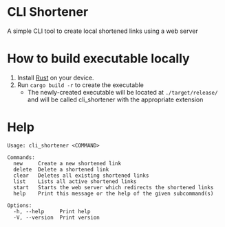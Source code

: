 # CLI Shortener

A simple CLI tool to create local shortened links using a web server

# How to build executable locally

1. Install [Rust](https://www.rust-lang.org/tools/install) on your device.
2. Run ```cargo build -r``` to create the executable
    - The newly-created executable will be located at ```./target/release/``` and will be called cli_shortener with the appropriate extension

# Help

```
Usage: cli_shortener <COMMAND>

Commands:
  new     Create a new shortened link
  delete  Delete a shortened link
  clear   Deletes all existing shortened links
  list    Lists all active shortened links
  start   Starts the web server which redirects the shortened links
  help    Print this message or the help of the given subcommand(s)

Options:
  -h, --help     Print help
  -V, --version  Print version
```
